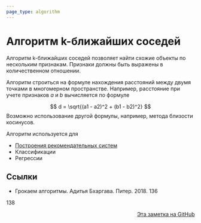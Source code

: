 ```yaml
---
page_type: algorithm
---
```


# Алгоритм k-ближайших соседей

Алгоритм k-ближайших соседей позволяет найти схожие объекты по нескольким признакам. Признаки должны быть выражены в количественном отношении.

Алгоритм строиться на формуле нахождения расстояний между двумя точками в многомерном пространстве. Например, расстояние при учете признаков $a$ и $b$ вычисляется по формуле

$$
d =  \sqrt{(a1 - a2)^2 + (b1 - b2)^2}
$$
Возможно использование другой формулы, например, метода близости косинусов.

Алгоритм используется для

* [Построения рекомендательных систем](20221119124125.md) 
* Классификации
* Регрессии

## Ссылки

- Грокаем алгоритмы. Адитья Бхаргава. Питер. 2018. 136


138


<p v-pre style="text-align: right">
  <a href="https://github.com/Kverde/algorithms/blob/main/source/20221119123745.md">
  Эта заметка на GitHub
  </a>
</p>
